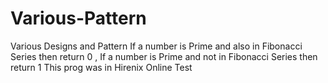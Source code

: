 # Various-Pattern
Various Designs and Pattern
If a number is Prime and also in Fibonacci Series then return 0 ,
If a number is Prime and not in Fibonacci Series then return 1
This prog was in Hirenix Online Test
